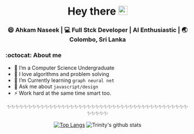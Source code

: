 <div align="center">
  <h1> Hey there <img src="https://media.giphy.com/media/hvRJCLFzcasrR4ia7z/giphy.gif" width="25px"></h1>
</div>

<div align="center">
<h3> 😄 Ahkam Naseek | 💻 Full Stck Developer | AI Enthusiastic | 🌏 Colombo, Sri Lanka </h3>
</div>

### :octocat: About me

- 🔭 I’m a Computer Science Undergraduate
- 🌱 I love algorithms and problem solving
- 🤔 I’m Currently learning `graph neural net`
- 💬 Ask me about `javascript/design`
- ⚡ Work hard at the same time smart too.

<div align="center">

✨✨✨✨✨✨✨✨✨✨✨✨✨✨✨✨✨✨✨✨✨✨✨✨✨✨✨✨✨✨✨✨✨✨✨✨✨✨✨✨✨✨✨✨✨✨✨✨

[![Top Langs](https://github-readme-stats.vercel.app/api/top-langs/?username=Ahkam95&layout=compact)](https://github.com/anuraghazra/github-readme-stats)
![Trinity's github stats](https://github-readme-stats.vercel.app/api/?username=Ahkam95&show_icons=true&title_color=1F75C8&icon_color=2AA410&text_color=043667&bg_color=ffffff)

</div>
